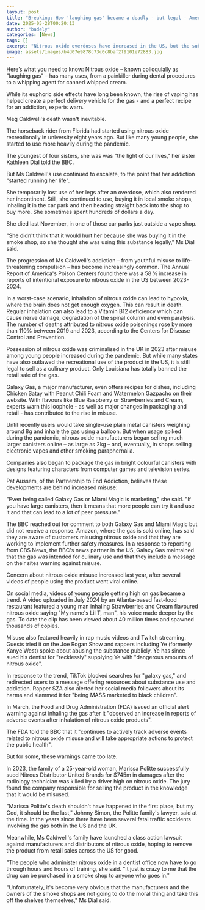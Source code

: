 ```yaml
---
layout: post
title: "Breaking: How 'laughing gas' became a deadly - but legal - American addiction"
date: 2025-05-28T00:20:13
author: "badely"
categories: [News]
tags: []
excerpt: "Nitrous oxide overdoses have increased in the US, but the substance is still legal as a 'culinary product'."
image: assets/images/b4d07e9878c73c0c8baf2f9101e72883.jpg
---
```


Here’s what you need to know: Nitrous oxide – known colloquially as "laughing gas" – has many uses, from a painkiller during dental procedures to a whipping agent for canned whipped cream.

While its euphoric side effects have long been known, the rise of vaping has helped create a perfect delivery vehicle for the gas - and a perfect recipe for an addiction, experts warn.

Meg Caldwell's death wasn't inevitable.

The horseback rider from Florida had started using nitrous oxide recreationally in university eight years ago. But like many young people, she started to use more heavily during the pandemic.

The youngest of four sisters, she was was "the light of our lives," her sister Kathleen Dial told the BBC.

But Ms Caldwell's use continued to escalate, to the point that her addiction "started running her life".

She temporarily lost use of her legs after an overdose, which also rendered her incontinent. Still, she continued to use, buying it in local smoke shops, inhaling it in the car park and then heading straight back into the shop to buy more. She sometimes spent hundreds of dollars a day.

She died last November, in one of those car parks just outside a vape shop.

"She didn't think that it would hurt her because she was buying it in the smoke shop, so she thought she was using this substance legally," Ms Dial said.

The progression of Ms Caldwell's addiction – from youthful misuse to life-threatening compulsion – has become increasingly common. The Annual Report of America's Poison Centers found there was a 58 % increase in reports of intentional exposure to nitrous oxide in the US between 2023-2024.

In a worst-case scenario, inhalation of nitrous oxide can lead to hypoxia, where the brain does not get enough oxygen. This can result in death. Regular inhalation can also lead to a Vitamin B12 deficiency which can cause nerve damage, degradation of the spinal column and even paralysis. The number of deaths attributed to nitrous oxide poisonings rose by more than 110% between 2019 and 2023, according to the Centers for Disease Control and Prevention.

Possession of nitrous oxide was criminalised in the UK in 2023 after misuse among young people increased during the pandemic. But while many states have also outlawed the recreational use of the product in the US, it is still legal to sell as a culinary product. Only Louisiana has totally banned the retail sale of the gas.

Galaxy Gas, a major manufacturer, even offers recipes for dishes, including Chicken Satay with Peanut Chili Foam and Watermelon Gazpacho on their website. With flavours like Blue Raspberry or Strawberries and Cream, experts warn this loophole - as well as major changes in packaging and retail - has contributed to the rise in misuse.

Until recently users would take single-use plain metal canisters weighing around 8g and inhale the gas using a balloon. But when usage spiked during the pandemic, nitrous oxide manufacturers began selling much larger canisters online – as large as 2kg – and, eventually, in shops selling electronic vapes and other smoking paraphernalia.

Companies also began to package the gas in bright colourful canisters with designs featuring characters from computer games and television series.

Pat Aussem, of the Partnership to End Addiction, believes these developments are behind increased misuse:

"Even being called Galaxy Gas or Miami Magic is marketing," she said. "If you have large canisters, then it means that more people can try it and use it and that can lead to a lot of peer pressure."

The BBC reached out for comment to both Galaxy Gas and Miami Magic but did not receive a response. Amazon, where the gas is sold online, has said they are aware of customers misusing nitrous oxide and that they are working to implement further safety measures. In a response to reporting from CBS News, the BBC's news partner in the US, Galaxy Gas maintained that the gas was intended for culinary use and that they include a message on their sites warning against misuse.

Concern about nitrous oxide misuse increased last year, after several videos of people using the product went viral online.

On social media, videos of young people getting high on gas became a trend. A video uploaded in July 2024 by an Atlanta-based fast-food restaurant featured a young man inhaling Strawberries and Cream flavoured nitrous oxide saying "My name's Lil T, man", his voice made deeper by the gas. To date the clip has been viewed about 40 million times and spawned thousands of copies.

Misuse also featured heavily in rap music videos and Twitch streaming. Guests tried it on the Joe Rogan Show and rappers including Ye (formerly Kanye West) spoke about abusing the substance publicly. Ye has since sued his dentist for "recklessly" supplying Ye with "dangerous amounts of nitrous oxide".

In response to the trend, TikTok blocked searches for "galaxy gas," and redirected users to a message offering resources about substance use and addiction. Rapper SZA also alerted her social media followers about its harms and slammed it for "being MASS marketed to black children".

In March, the Food and Drug Administration (FDA) issued an official alert warning against inhaling the gas after it "observed an increase in reports of adverse events after inhalation of nitrous oxide products". 

The FDA told the BBC that it "continues to actively track adverse events related to nitrous oxide misuse and will take appropriate actions to protect the public health".

But for some, these warnings came too late.

In 2023, the family of a 25-year-old woman, Marissa Politte successfully sued Nitrous Distributor United Brands for $745m in damages after the radiology technician was killed by a driver high on nitrous oxide. The jury found the company responsible for selling the product in the knowledge that it would be misused.

"Marissa Politte's death shouldn't have happened in the first place, but my God, it should be the last," Johnny Simon, the Politte family's lawyer, said at the time. In the years since there have been several fatal traffic accidents involving the gas both in the US and the UK.

Meanwhile, Ms Caldwell's family have launched a class action lawsuit against manufacturers and distributors of nitrous oxide, hoping to remove the product from retail sales across the US for good.

"The people who administer nitrous oxide in a dentist office now have to go through hours and hours of training, she said. "It just is crazy to me that the drug can be purchased in a smoke shop to anyone who goes in."

"Unfortunately, it's become very obvious that the manufacturers and the owners of the smoke shops are not going to do the moral thing and take this off the shelves themselves," Ms Dial said.

